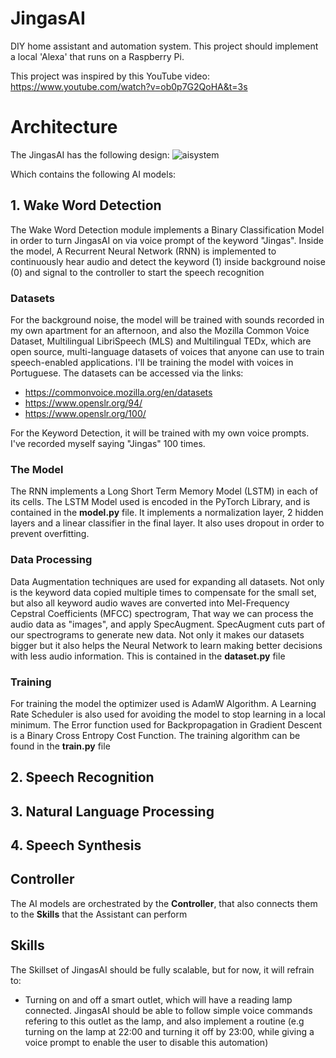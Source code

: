 # JingasAI
DIY home assistant and automation system. This project should implement a local 'Alexa' that runs on a Raspberry Pi.

This project was inspired by this YouTube video: https://www.youtube.com/watch?v=ob0p7G2QoHA&t=3s

# Architecture
The JingasAI has the following design:
![aisystem](https://github.com/vhpadula/JingasAI/assets/64943143/304904ba-b96b-4eda-bf0b-5ab96ca36046)

Which contains the following AI models:
## 1. Wake Word Detection
The Wake Word Detection module implements a Binary Classification Model in order to turn JingasAI on via voice prompt of the keyword "Jingas". Inside the model, A Recurrent Neural Network (RNN) is implemented to continuously hear audio and detect the keyword (1) inside background noise (0) and signal to the controller to start the speech recognition 

### Datasets
For the background noise, the model will be trained with sounds recorded in my own apartment for an afternoon, and also the Mozilla Common Voice Dataset, Multilingual LibriSpeech (MLS) and Multilingual TEDx, which are open source, multi-language datasets of voices that anyone can use to train speech-enabled applications. I'll be training the model with voices in Portuguese. 
The datasets can be accessed via the links: 
- https://commonvoice.mozilla.org/en/datasets
- https://www.openslr.org/94/
- https://www.openslr.org/100/

For the Keyword Detection, it will be trained with my own voice prompts. I've recorded myself saying "Jingas" 100 times.

### The Model
The RNN implements a Long Short Term Memory Model (LSTM) in each of its cells. The LSTM Model used is encoded in the PyTorch Library, and is contained in the **model.py** file. It implements a normalization layer, 2 hidden layers and a linear classifier in the final layer. It also uses dropout in order to prevent overfitting.

### Data Processing
Data Augmentation techniques are used for expanding all datasets. Not only is the keyword data copied multiple times to compensate for the small set, but also all keyword audio waves are converted into Mel-Frequency Cepstral Coefficients (MFCC) spectrogram, That way we can process the audio data as "images", and apply SpecAugment. SpecAugment cuts part of our spectrograms to generate new data. Not only it makes our datasets bigger but it also helps the Neural Network to learn making better decisions with less audio information. This is contained in the **dataset.py** file 

### Training
For training the model the optimizer used is AdamW Algorithm. A Learning Rate Scheduler is also used for avoiding the model to stop learning in a local minimum. The Error function used for Backpropagation in Gradient Descent is a Binary Cross Entropy Cost Function. The training algorithm can be found in the **train.py** file

## 2. Speech Recognition
## 3. Natural Language Processing
## 4. Speech Synthesis

## Controller
The AI models are orchestrated by the **Controller**, that also connects them to the **Skills** that the Assistant can perform

## Skills
The Skillset of JingasAI should be fully scalable, but for now, it will refrain to:
- Turning on and off a smart outlet, which will have a reading lamp connected. JingasAI should be able to follow simple voice commands refering to this outlet as the lamp, and also implement a routine (e.g turning on the lamp at 22:00 and turning it off by 23:00, while giving a voice prompt to enable the user to disable this automation)


